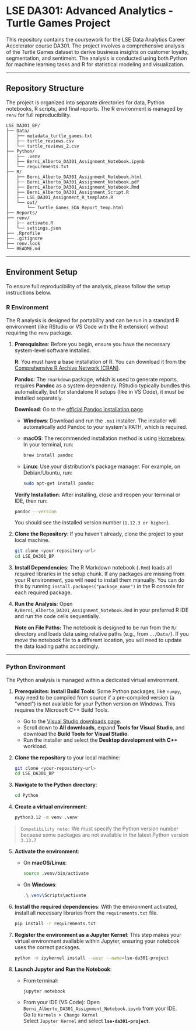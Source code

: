 # LSE DA301: Advanced Analytics - Turtle Games Project

This repository contains the coursework for the LSE Data Analytics Career Accelerator course DA301. The project involves a comprehensive analysis of the Turtle Games dataset to derive business insights on customer loyalty, segmentation, and sentiment. The analysis is conducted using both Python for machine learning tasks and R for statistical modeling and visualization.

-----

## Repository Structure

The project is organized into separate directories for data, Python notebooks, R scripts, and final reports. The R environment is managed by `renv` for full reproducibility.

```plaintext
LSE_DA301_BP/
├── Data/
│   ├── metadata_turtle_games.txt
│   ├── turtle_reviews.csv
│   └── turtle_reviews_2.csv
├── Python/
│   ├── .venv
│   ├── Berni_Alberto_DA301_Assignment_Notebook.ipynb
│   └── requirements.txt
├── R/
│   ├── Berni_Alberto_DA301_Assignment_Notebook.html
│   ├── Berni_Alberto_DA301_Assignment_Notebook.pdf
│   ├── Berni_Alberto_DA301_Assignment_Notebook.Rmd
│   ├── Berni_Alberto_DA301_Assignment_Script.R
│   ├── LSE_DA301_Assignment_R_template.R
│   └── out/
│       └── Turtle_Games_EDA_Report_temp.html
├── Reports/
├── renv/
│   ├── activate.R
│   └── settings.json
├── .Rprofile
├── .gitignore
├── renv.lock
└── README.md
```

-----

## Environment Setup

To ensure full reproducibility of the analysis, please follow the setup instructions below.

### R Environment

The R analysis is designed for portability and can be run in a standard R environment (like RStudio or VS Code with the R extension) without requiring the `renv` package.

1.  **Prerequisites**: Before you begin, ensure you have the necessary system-level software installed.
    
    **R**: You must have a base installation of R. You can download it from the [Comprehensive R Archive Network (CRAN)](https://cran.r-project.org/).
    
    **Pandoc**: The `rmarkdown` package, which is used to generate reports, requires **Pandoc** as a system dependency. RStudio typically bundles this automatically, but for standalone R setups (like in VS Code), it must be installed separately.
    
    **Download**: Go to the [official Pandoc installation page](https://pandoc.org/installing.html).
    
    * **Windows**: Download and run the `.msi` installer. The installer will automatically add Pandoc to your system's PATH, which is required.

    *   **macOS**: The recommended installation method is using [Homebrew](https://brew.sh/). In your terminal, run: 
    
        ```bash
        brew install pandoc
        ```
            
    *   **Linux**: Use your distribution's package manager. For example, on Debian/Ubuntu, run: 
    
        ```bash 
        sudo apt-get install pandoc
        ```
    
    **Verify Installation**: After installing, close and reopen your terminal or IDE, then run: 
    
    ```bash
    pandoc --version
    ```

    You should see the installed version number (`1.12.3 or higher`).

2.  **Clone the Repository**: If you haven't already, clone the project to your local machine.

    ```bash
    git clone <your-repository-url>
    cd LSE_DA301_BP
    ```

3.  **Install Dependencies**: The R Markdown notebook (`.Rmd`) loads all required libraries in the setup chunk. If any packages are missing from your R environment, you will need to install them manually. You can do this by running `install.packages("package_name")` in the R console for each required package.

4.  **Run the Analysis**: Open `R/Berni_Alberto_DA301_Assignment_Notebook.Rmd` in your preferred R IDE and run the code cells sequentially.

    **Note on File Paths:** The notebook is designed to be run from the `R/` directory and loads data using relative paths (e.g., from `../Data/`). If you move the notebook file to a different location, you will need to update the data loading paths accordingly.

-----

### Python Environment

The Python analysis is managed within a dedicated virtual environment.

1.  **Prerequisites: Install Build Tools**:
    Some Python packages, like `numpy`, may need to be compiled from source if a pre-compiled version (a "wheel") is not available for your Python version on Windows. This requires the Microsoft C++ Build Tools.
    -   Go to the [Visual Studio downloads page](https://visualstudio.microsoft.com/downloads/).
    -   Scroll down to **All downloads**, expand **Tools for Visual Studio**, and download the **Build Tools for Visual Studio**.
    -   Run the installer and select the **Desktop development with C++** workload.

2.  **Clone the repository** to your local machine:

    ```bash
    git clone <your-repository-url>
    cd LSE_DA301_BP
    ```

3.  **Navigate to the Python directory**:

    ```bash
    cd Python
    ```

4.  **Create a virtual environment**:

    ```bash
    python3.12 -m venv .venv
    ```
> `Compatibility note:` We must specify the Python version number because some packages are not available in the latest Python version `3.13.7`
5.  **Activate the environment**:

      * On **macOS/Linux**:
        ```bash
        source .venv/bin/activate
        ```
      * On **Windows**:
        ```powershell
        .\.venv\Scripts\activate
        ```

6.  **Install the required dependencies**: With the environment activated, install all necessary libraries from the `requirements.txt` file.

    ```bash
    pip install -r requirements.txt
    ```

7.  **Register the environment as a Jupyter Kernel**: This step makes your virtual environment available within Jupyter, ensuring your notebook uses the correct packages.

    ```bash
    python -m ipykernel install --user --name=lse-da301-project
    ```

8.  **Launch Jupyter and Run the Notebook**:

      * From terminal:
        ```bash
        jupyter notebook
        ```
      * From your IDE (VS Code):
        Open `Berni_Alberto_DA301_Assignment_Notebook.ipynb` from your IDE.  
        Go to `Kernels > Change Kernel`  
        Select `Jupyter Kernel` and select **`lse-da301-project`**.